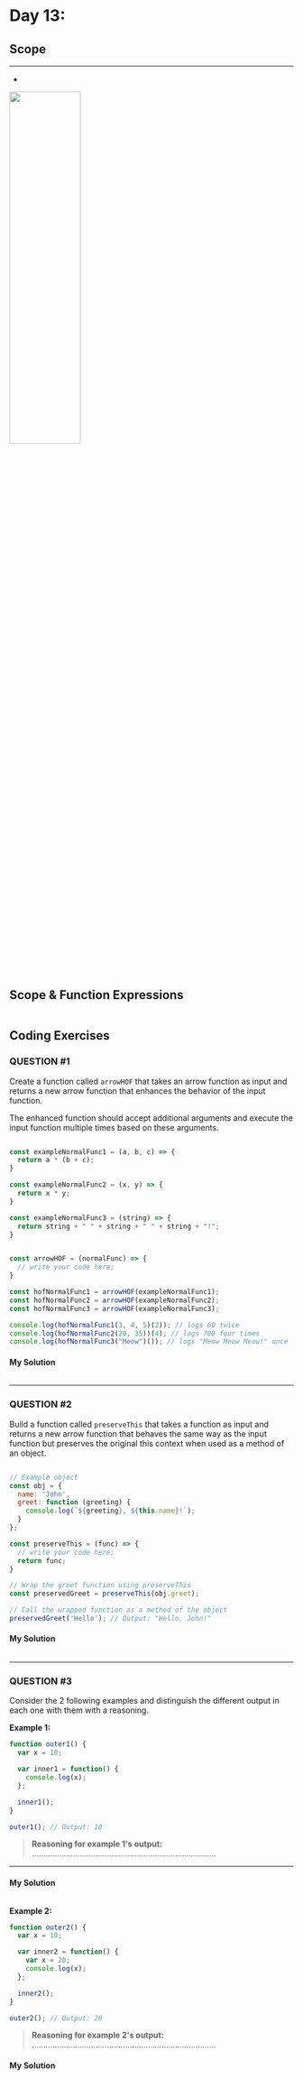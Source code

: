 
# Day 13: 
## Scope
* ****
  - 

    
<img width="50%" height="40%" src=""/><br/>

  
  
## Scope & Function Expressions


```javascript

```


## Coding Exercises

### QUESTION #1

Create a function called `arrowHOF` that takes an arrow function as input and
returns a new arrow function that enhances the behavior of the input function. 

The enhanced function should accept additional arguments and execute the input
function multiple times based on these arguments.


```javascript

const exampleNormalFunc1 = (a, b, c) => {
  return a * (b + c);
}

const exampleNormalFunc2 = (x, y) => {
  return x * y;
}

const exampleNormalFunc3 = (string) => {
  return string + " " + string + " " + string + "!";
}


const arrowHOF = (normalFunc) => {
  // write your code here;
}

const hofNormalFunc1 = arrowHOF(exampleNormalFunc1);
const hofNormalFunc2 = arrowHOF(exampleNormalFunc2);
const hofNormalFunc3 = arrowHOF(exampleNormalFunc3);

console.log(hofNormalFunc1(3, 4, 5)(2)); // logs 60 twice
console.log(hofNormalFunc2(20, 35))(4); // logs 700 four times
console.log(hofNormalFunc3("Meow")()); // logs "Meow Meow Meow!" once

```
#### My Solution
```javascript

```

-------------------------------------------------------------------

### QUESTION #2

Build a function called `preserveThis` that takes a function as input and
returns a new arrow function that behaves the same way as the input function but
preserves the original this context when used as a method of an object.

```javascript

// Example object
const obj = {
  name: 'John',
  greet: function (greeting) {
    console.log(`${greeting}, ${this.name}!`);
  }
};

const preserveThis = (func) => {
  // write your code here;
  return func;
}

// Wrap the greet function using preserveThis
const preservedGreet = preserveThis(obj.greet);

// Call the wrapped function as a method of the object
preservedGreet('Hello'); // Output: "Hello, John!"

```
#### My Solution
```javascript

```

-------------------------------------------------------------------

### QUESTION #3

Consider the 2 following examples and distinguish the different output in each
one with them with a reasoning.

**Example 1:**

```javascript
function outer1() {
  var x = 10;

  var inner1 = function() {
    console.log(x);
  };

  inner1();
}

outer1(); // Output: 10
```

> **Reasoning for example 1's output:**  
> .................................................................................

--------
#### My Solution
```javascript

```

**Example 2:**

```javascript
function outer2() {
  var x = 10;

  var inner2 = function() {
    var x = 20;
    console.log(x);
  };

  inner2();
}

outer2(); // Output: 20
```

> **Reasoning for example 2's output:**  
> .................................................................................
#### My Solution
```javascript

```
